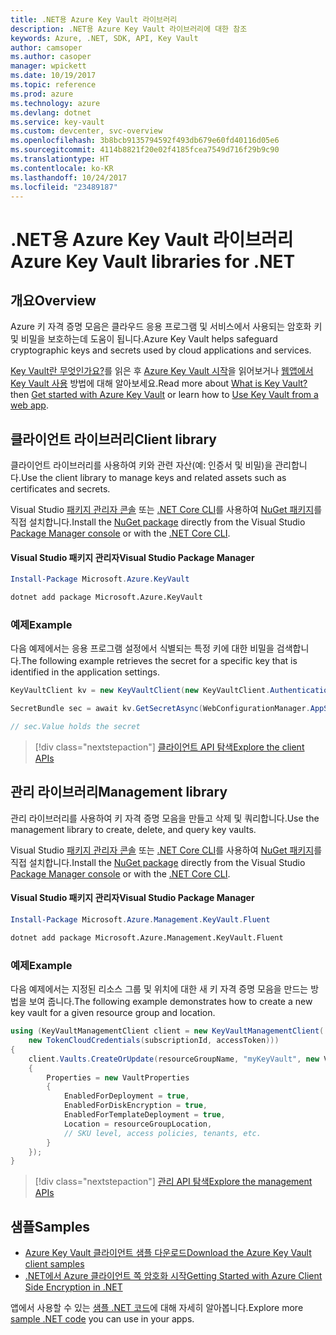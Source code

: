 ```yaml
---
title: .NET용 Azure Key Vault 라이브러리
description: .NET용 Azure Key Vault 라이브러리에 대한 참조
keywords: Azure, .NET, SDK, API, Key Vault
author: camsoper
ms.author: casoper
manager: wpickett
ms.date: 10/19/2017
ms.topic: reference
ms.prod: azure
ms.technology: azure
ms.devlang: dotnet
ms.service: key-vault
ms.custom: devcenter, svc-overview
ms.openlocfilehash: 3b8bcb9135794592f493db679e60fd40116d05e6
ms.sourcegitcommit: 4114b8821f20e02f4185fcea7549d716f29b9c90
ms.translationtype: HT
ms.contentlocale: ko-KR
ms.lasthandoff: 10/24/2017
ms.locfileid: "23489187"
---
```

# <a name="azure-key-vault-libraries-for-net"></a><span data-ttu-id="cc81b-104">.NET용 Azure Key Vault 라이브러리</span><span class="sxs-lookup"><span data-stu-id="cc81b-104">Azure Key Vault libraries for .NET</span></span>

## <a name="overview"></a><span data-ttu-id="cc81b-105">개요</span><span class="sxs-lookup"><span data-stu-id="cc81b-105">Overview</span></span>

<span data-ttu-id="cc81b-106">Azure 키 자격 증명 모음은 클라우드 응용 프로그램 및 서비스에서 사용되는 암호화 키 및 비밀을 보호하는데 도움이 됩니다.</span><span class="sxs-lookup"><span data-stu-id="cc81b-106">Azure Key Vault helps safeguard cryptographic keys and secrets used by cloud applications and services.</span></span>

<span data-ttu-id="cc81b-107">[Key Vault란 무엇인가요?](/azure/key-vault/key-vault-whatis)를 읽은 후 [Azure Key Vault 시작](/azure/key-vault/key-vault-get-started)을 읽어보거나 [웹앱에서 Key Vault 사용](/azure/key-vault/key-vault-use-from-web-application) 방법에 대해 알아보세요.</span><span class="sxs-lookup"><span data-stu-id="cc81b-107">Read more about [What is Key Vault?](/azure/key-vault/key-vault-whatis) then [Get started with Azure Key Vault](/azure/key-vault/key-vault-get-started) or learn how to [Use Key Vault from a web app](/azure/key-vault/key-vault-use-from-web-application).</span></span>

## <a name="client-library"></a><span data-ttu-id="cc81b-108">클라이언트 라이브러리</span><span class="sxs-lookup"><span data-stu-id="cc81b-108">Client library</span></span>

<span data-ttu-id="cc81b-109">클라이언트 라이브러리를 사용하여 키와 관련 자산(예: 인증서 및 비밀)을 관리합니다.</span><span class="sxs-lookup"><span data-stu-id="cc81b-109">Use the client library to manage keys and related assets such as certificates and secrets.</span></span>

<span data-ttu-id="cc81b-110">Visual Studio [패키지 관리자 콘솔][PackageManager] 또는 [.NET Core CLI][DotNetCLI]를 사용하여 [NuGet 패키지](https://www.nuget.org/packages/Microsoft.Azure.KeyVault)를 직접 설치합니다.</span><span class="sxs-lookup"><span data-stu-id="cc81b-110">Install the [NuGet package](https://www.nuget.org/packages/Microsoft.Azure.KeyVault) directly from the Visual Studio [Package Manager console][PackageManager] or with the [.NET Core CLI][DotNetCLI].</span></span>

#### <a name="visual-studio-package-manager"></a><span data-ttu-id="cc81b-111">Visual Studio 패키지 관리자</span><span class="sxs-lookup"><span data-stu-id="cc81b-111">Visual Studio Package Manager</span></span>

```powershell
Install-Package Microsoft.Azure.KeyVault
```

```bash
dotnet add package Microsoft.Azure.KeyVault
```

### <a name="example"></a><span data-ttu-id="cc81b-112">예제</span><span class="sxs-lookup"><span data-stu-id="cc81b-112">Example</span></span>

<span data-ttu-id="cc81b-113">다음 예제에서는 응용 프로그램 설정에서 식별되는 특정 키에 대한 비밀을 검색합니다.</span><span class="sxs-lookup"><span data-stu-id="cc81b-113">The following example retrieves the secret for a specific key that is identified in the application settings.</span></span>

```csharp
KeyVaultClient kv = new KeyVaultClient(new KeyVaultClient.AuthenticationCallback(securityToken));

SecretBundle sec = await kv.GetSecretAsync(WebConfigurationManager.AppSettings["SecretUri"]);

// sec.Value holds the secret
```

> [!div class="nextstepaction"]
> [<span data-ttu-id="cc81b-114">클라이언트 API 탐색</span><span class="sxs-lookup"><span data-stu-id="cc81b-114">Explore the client APIs</span></span>](/dotnet/api/overview/azure/keyvault/client)

## <a name="management-library"></a><span data-ttu-id="cc81b-115">관리 라이브러리</span><span class="sxs-lookup"><span data-stu-id="cc81b-115">Management library</span></span>

<span data-ttu-id="cc81b-116">관리 라이브러리를 사용하여 키 자격 증명 모음을 만들고 삭제 및 쿼리합니다.</span><span class="sxs-lookup"><span data-stu-id="cc81b-116">Use the management library to create, delete, and query key vaults.</span></span>

<span data-ttu-id="cc81b-117">Visual Studio [패키지 관리자 콘솔][PackageManager] 또는 [.NET Core CLI][DotNetCLI]를 사용하여 [NuGet 패키지](https://www.nuget.org/packages/Microsoft.Azure.Management.KeyVault.Fluent)를 직접 설치합니다.</span><span class="sxs-lookup"><span data-stu-id="cc81b-117">Install the [NuGet package](https://www.nuget.org/packages/Microsoft.Azure.Management.KeyVault.Fluent) directly from the Visual Studio [Package Manager console][PackageManager] or with the [.NET Core CLI][DotNetCLI].</span></span>

#### <a name="visual-studio-package-manager"></a><span data-ttu-id="cc81b-118">Visual Studio 패키지 관리자</span><span class="sxs-lookup"><span data-stu-id="cc81b-118">Visual Studio Package Manager</span></span>

```powershell
Install-Package Microsoft.Azure.Management.KeyVault.Fluent
```

```bash
dotnet add package Microsoft.Azure.Management.KeyVault.Fluent
```

### <a name="example"></a><span data-ttu-id="cc81b-119">예제</span><span class="sxs-lookup"><span data-stu-id="cc81b-119">Example</span></span>

<span data-ttu-id="cc81b-120">다음 예제에서는 지정된 리소스 그룹 및 위치에 대한 새 키 자격 증명 모음을 만드는 방법을 보여 줍니다.</span><span class="sxs-lookup"><span data-stu-id="cc81b-120">The following example demonstrates how to create a new key vault for a given resource group and location.</span></span>

```csharp
using (KeyVaultManagementClient client = new KeyVaultManagementClient(
    new TokenCloudCredentials(subscriptionId, accessToken)))
{
    client.Vaults.CreateOrUpdate(resourceGroupName, "myKeyVault", new VaultCreateOrUpdateParameters
    {
        Properties = new VaultProperties
        {
            EnabledForDeployment = true,
            EnabledForDiskEncryption = true,
            EnabledForTemplateDeployment = true,
            Location = resourceGroupLocation,
            // SKU level, access policies, tenants, etc.
        }
    });
}
```

> [!div class="nextstepaction"]
> [<span data-ttu-id="cc81b-121">관리 API 탐색</span><span class="sxs-lookup"><span data-stu-id="cc81b-121">Explore the management APIs</span></span>](/dotnet/api/overview/azure/keyvault/management)

## <a name="samples"></a><span data-ttu-id="cc81b-122">샘플</span><span class="sxs-lookup"><span data-stu-id="cc81b-122">Samples</span></span>

* [<span data-ttu-id="cc81b-123">Azure Key Vault 클라이언트 샘플 다운로드</span><span class="sxs-lookup"><span data-stu-id="cc81b-123">Download the Azure Key Vault client samples</span></span>](https://www.microsoft.com/download/details.aspx?id=45343)
* [<span data-ttu-id="cc81b-124">.NET에서 Azure 클라이언트 쪽 암호화 시작</span><span class="sxs-lookup"><span data-stu-id="cc81b-124">Getting Started with Azure Client Side Encryption in .NET</span></span>](https://azure.microsoft.com/resources/samples/storage-dotnet-client-side-encryption/)


<span data-ttu-id="cc81b-125">앱에서 사용할 수 있는 [샘플 .NET 코드](https://azure.microsoft.com/resources/samples/?platform=dotnet)에 대해 자세히 알아봅니다.</span><span class="sxs-lookup"><span data-stu-id="cc81b-125">Explore more [sample .NET code](https://azure.microsoft.com/resources/samples/?platform=dotnet) you can use in your apps.</span></span>

[PackageManager]: https://docs.microsoft.com/nuget/tools/package-manager-console
[DotNetCLI]: https://docs.microsoft.com/dotnet/core/tools/dotnet-add-package
